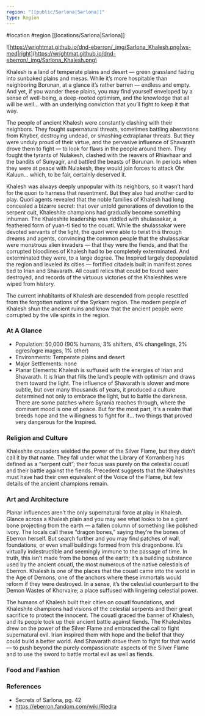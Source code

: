 ```yaml
---
region: "[[public/Sarlona|Sarlona]]"
type: Region
---
```

 #location #region [[locations/Sarlona|Sarlona]]

![https://wrightmat.github.io/dnd-eberron/_img/Sarlona_Khalesh.png|ws-med|right](https://wrightmat.github.io/dnd-eberron/_img/Sarlona_Khalesh.png)

Khalesh is a land of temperate plains and desert — green grassland fading into sunbaked plains and mesas. While it’s more hospitable than neighboring Borunan, at a glance it’s rather barren — endless and empty. And yet, if you wander these plains, you may find yourself enveloped by a sense of well-being, a deep-rooted optimism, and the knowledge that all will be well… with an underlying conviction that you’ll fight to keep it that way.

The people of ancient Khalesh were constantly clashing with their neighbors. They fought supernatural threats, sometimes battling aberrations from Khyber, destroying undead, or smashing extraplanar threats. But they were unduly proud of their virtue, and the pervasive influence of Shavarath drove them to fight — to look for flaws in the people around them. They fought the tyrants of Nulakesh, clashed with the reavers of Rhiavhaar and the bandits of Sunyagir, and battled the beasts of Borunan. In periods when they were at peace with Nulakesh, they would join forces to attack Ohr Kaluun… which, to be fair, certainly deserved it.

Khalesh was always deeply unpopular with its neighbors, so it wasn’t hard for the quori to harness that resentment. But they also had another card to play. Quori agents revealed that the noble families of Khalesh had long concealed a bizarre secret: that over untold generations of devotion to the serpent cult, Khaleshite champions had gradually become something inhuman. The Khaleshite leadership was riddled with shulassakar, a feathered form of yuan-ti tied to the couatl. While the shulassakar were devoted servants of the light, the quori were able to twist this through dreams and agents, convincing the common people that the shulassakar were monstrous alien invaders — that they were the fiends, and that the
corrupted bloodlines of Khalesh had to be completely exterminated. And exterminated they were, to a large degree. The Inspired largely depopulated the region and leveled its cities — fortified citadels built in manifest zones tied to Irian and Shavarath. All couatl relics that could be found were destroyed, and records of the virtuous victories of the Khaleshites were wiped from history.

The current inhabitants of Khalesh are descended from people resettled from the forgotten nations of the Syrkarn region. The modern people of Khalesh shun the ancient ruins and know that the ancient people were corrupted by the vile spirits in the region.

### At A Glance

* Population: 50,000 (90% humans, 3% shifters, 4% changelings, 2% ogres/ogre mages, 1% other)
* Environments: Temperate plains and desert
* Major Settlements: none
* Planar Elements: Khalesh is suffused with the energies of Irian and Shavarath. It is Irian that fills the land’s people with optimism and draws them toward the light. The influence of Shavarath is slower and more subtle, but over many thousands of years, it produced a culture determined not only to embrace the light, but to battle the darkness. There are some patches where Syrania reaches through, where the dominant mood is one of peace. But for the most part, it's a realm that breeds hope and the willingness to fight for it… two things that proved very dangerous for the Inspired.

### Religion and Culture

Khaleshite crusaders wielded the power of the Silver Flame, but they didn’t call it by that name. They fall under what the Library of Korranberg has defined as a “serpent cult”; their focus was purely on the celestial couatl and their battle against the fiends. Precedent suggests that the Khaleshites must have had their own equivalent of the Voice of the Flame, but few details of the ancient champions remain.

### Art and Architecture

Planar influences aren’t the only supernatural force at play in Khalesh. Glance across a Khalesh plain and you may see what looks to be a giant bone projecting from the earth — a fallen column of something like polished ivory. The locals call these “dragon bones,” saying they’re the bones of Eberron herself. But search further and you may find patches of wall, foundations, or even small buildings formed from this dragonbone. It’s virtually indestructible and seemingly immune to the passage of time. In truth, this isn’t made from the bones of the earth; it’s a building substance used by the ancient couatl, the most numerous of the native celestials of Eberron. Khalesh is one of the places that the couatl came into the world in the Age of Demons, one of the anchors where these immortals would reform if they were destroyed. In a sense, it’s the celestial counterpart to the Demon Wastes of Khorvaire; a place suffused with lingering celestial power.

The humans of Khalesh built their cities on couatl foundations, and Khaleshite champions had visions of the celestial serpents and their great sacrifice to protect the innocent. The couatl graced the banner of Khalesh, and its people took up their ancient battle against fiends. The Khaleshites drew on the power of the Silver Flame and embraced the call to fight supernatural evil. Irian inspired them with hope and the belief that they could build a better world. And Shavarath drove them to fight for that world — to push beyond the purely compassionate aspects of the Silver Flame and to use the sword to battle mortal evil as well as fiends.

### Food and Fashion



### References

* Secrets of Sarlona, pg. 42
* https://eberron.fandom.com/wiki/Riedra
